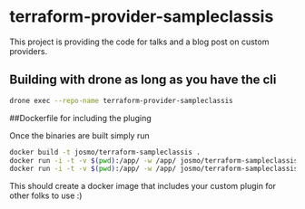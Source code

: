 
# terraform-provider-sampleclassis

This project is providing the code for talks and a blog post on custom providers. 

## Building with drone as long as you have the cli

```sh
drone exec --repo-name terraform-provider-sampleclassis
```

##Dockerfile for including the pluging

Once the binaries are built simply run 

```sh
docker build -t josmo/terraform-sampleclassis .
docker run -i -t -v $(pwd):/app/ -w /app/ josmo/terraform-sampleclassis init -plugin-dir=/usr/local/terraform-plugins 
docker run -i -t -v $(pwd):/app/ -w /app/ josmo/terraform-sampleclassis plan
```

This should create a docker image that includes your custom plugin for other folks to use :)

